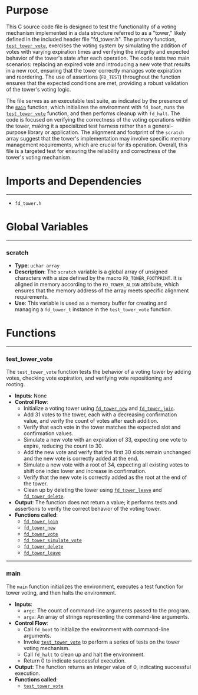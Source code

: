 # Purpose
This C source code file is designed to test the functionality of a voting mechanism implemented in a data structure referred to as a "tower," likely defined in the included header file "fd_tower.h". The primary function, [`test_tower_vote`](#test_tower_vote), exercises the voting system by simulating the addition of votes with varying expiration times and verifying the integrity and expected behavior of the tower's state after each operation. The code tests two main scenarios: replacing an expired vote and introducing a new vote that results in a new root, ensuring that the tower correctly manages vote expiration and reordering. The use of assertions (`FD_TEST`) throughout the function ensures that the expected conditions are met, providing a robust validation of the tower's voting logic.

The file serves as an executable test suite, as indicated by the presence of the [`main`](#main) function, which initializes the environment with `fd_boot`, runs the [`test_tower_vote`](#test_tower_vote) function, and then performs cleanup with `fd_halt`. The code is focused on verifying the correctness of the voting operations within the tower, making it a specialized test harness rather than a general-purpose library or application. The alignment and footprint of the `scratch` array suggest that the tower's implementation may involve specific memory management requirements, which are crucial for its operation. Overall, this file is a targeted test for ensuring the reliability and correctness of the tower's voting mechanism.
# Imports and Dependencies

---
- `fd_tower.h`


# Global Variables

---
### scratch
- **Type**: `uchar array`
- **Description**: The `scratch` variable is a global array of unsigned characters with a size defined by the macro `FD_TOWER_FOOTPRINT`. It is aligned in memory according to the `FD_TOWER_ALIGN` attribute, which ensures that the memory address of the array meets specific alignment requirements.
- **Use**: This variable is used as a memory buffer for creating and managing a `fd_tower_t` instance in the `test_tower_vote` function.


# Functions

---
### test\_tower\_vote<!-- {{#callable:test_tower_vote}} -->
The `test_tower_vote` function tests the behavior of a voting tower by adding votes, checking vote expiration, and verifying vote repositioning and rooting.
- **Inputs**: None
- **Control Flow**:
    - Initialize a voting tower using [`fd_tower_new`](fd_tower.c.driver.md#fd_tower_new) and [`fd_tower_join`](fd_tower.c.driver.md#fd_tower_join).
    - Add 31 votes to the tower, each with a decreasing confirmation value, and verify the count of votes after each addition.
    - Verify that each vote in the tower matches the expected slot and confirmation values.
    - Simulate a new vote with an expiration of 33, expecting one vote to expire, reducing the count to 30.
    - Add the new vote and verify that the first 30 slots remain unchanged and the new vote is correctly added at the end.
    - Simulate a new vote with a root of 34, expecting all existing votes to shift one index lower and increase in confirmation.
    - Verify that the new vote is correctly added as the root at the end of the tower.
    - Clean up by deleting the tower using [`fd_tower_leave`](fd_tower.c.driver.md#fd_tower_leave) and [`fd_tower_delete`](fd_tower.c.driver.md#fd_tower_delete).
- **Output**: The function does not return a value; it performs tests and assertions to verify the correct behavior of the voting tower.
- **Functions called**:
    - [`fd_tower_join`](fd_tower.c.driver.md#fd_tower_join)
    - [`fd_tower_new`](fd_tower.c.driver.md#fd_tower_new)
    - [`fd_tower_vote`](fd_tower.h.driver.md#fd_tower_vote)
    - [`fd_tower_simulate_vote`](fd_tower.c.driver.md#fd_tower_simulate_vote)
    - [`fd_tower_delete`](fd_tower.c.driver.md#fd_tower_delete)
    - [`fd_tower_leave`](fd_tower.c.driver.md#fd_tower_leave)


---
### main<!-- {{#callable:main}} -->
The `main` function initializes the environment, executes a test function for tower voting, and then halts the environment.
- **Inputs**:
    - `argc`: The count of command-line arguments passed to the program.
    - `argv`: An array of strings representing the command-line arguments.
- **Control Flow**:
    - Call `fd_boot` to initialize the environment with command-line arguments.
    - Invoke [`test_tower_vote`](#test_tower_vote) to perform a series of tests on the tower voting mechanism.
    - Call `fd_halt` to clean up and halt the environment.
    - Return 0 to indicate successful execution.
- **Output**: The function returns an integer value of 0, indicating successful execution.
- **Functions called**:
    - [`test_tower_vote`](#test_tower_vote)



